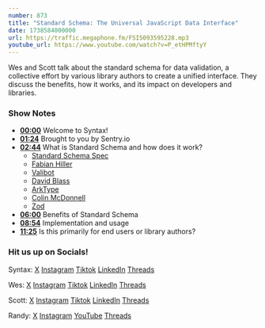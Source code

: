 ```yaml
---
number: 873
title: "Standard Schema: The Universal JavaScript Data Interface"
date: 1738584000000
url: https://traffic.megaphone.fm/FSI5093595228.mp3
youtube_url: https://www.youtube.com/watch?v=P_etHPMftyY
---
```


Wes and Scott talk about the standard schema for data validation, a collective effort by various library authors to create a unified interface. They discuss the benefits, how it works, and its impact on developers and libraries.

### Show Notes

* **[00:00](#t=00:00)** Welcome to Syntax!  
* **[01:24](#t=01:24)** Brought to you by Sentry.io  
* **[02:44](#t=02:44)** What is Standard Schema and how does it work?  
  * [Standard Schema Spec](https://standardschema.dev/)  
  * [Fabian Hiller](https://github.com/fabian-hiller)  
  * [Valibot](https://valibot.dev/)  
  * [David Blass](https://github.com/ssalbdivad)  
  * [ArkType](https://arktype.io/)  
  * [Colin McDonnell](https://github.com/colinhacks)  
  * [Zod](https://zod.dev/)  
* **[06:00](#t=06:00)** Benefits of Standard Schema  
* **[08:54](#t=08:54)** Implementation and usage  
* **[11:25](#t=11:25)** Is this primarily for end users or library authors?

### Hit us up on Socials!

Syntax: [X](https://twitter.com/syntaxfm) [Instagram](https://www.instagram.com/syntax_fm/) [Tiktok](https://www.tiktok.com/@syntaxfm) [LinkedIn](https://www.linkedin.com/company/96077407/admin/feed/posts/) [Threads](https://www.threads.net/@syntax_fm)

Wes: [X](https://twitter.com/wesbos) [Instagram](https://www.instagram.com/wesbos/) [Tiktok](https://www.tiktok.com/@wesbos) [LinkedIn](https://www.linkedin.com/in/wesbos/) [Threads](https://www.threads.net/@wesbos)

Scott: [X](https://twitter.com/stolinski) [Instagram](https://www.instagram.com/stolinski/) [Tiktok](https://www.tiktok.com/@stolinski) [LinkedIn](https://www.linkedin.com/in/stolinski/) [Threads](https://www.threads.net/@stolinski)

Randy: [X](https://twitter.com/randyrektor) [Instagram](https://www.instagram.com/randyrektor/) [YouTube](https://www.youtube.com/@randyrektor) [Threads](https://www.threads.net/@randyrektor)